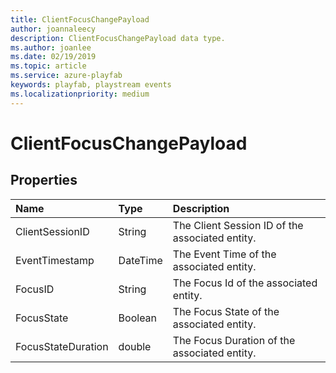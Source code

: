 ```yaml
---
title: ClientFocusChangePayload
author: joannaleecy
description: ClientFocusChangePayload data type.
ms.author: joanlee
ms.date: 02/19/2019
ms.topic: article
ms.service: azure-playfab
keywords: playfab, playstream events
ms.localizationpriority: medium
---
```


# ClientFocusChangePayload

## Properties

|Name|Type|Description|
| :--------------------|:-------------------|:----------------------|
|ClientSessionID|String|The Client Session ID of the associated entity.|
|EventTimestamp|DateTime|The Event Time of the associated entity.|
|FocusID|String|The Focus Id of the associated entity.|
|FocusState|Boolean|The Focus State of the associated entity.|
|FocusStateDuration|double|The Focus Duration of the associated entity.|
